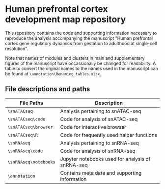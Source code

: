 # Human prefrontal cortex development map repository

This repository contains the code and supporting information necessary to 
reproduce the analysis accompanying the manuscript "Human prefrontal cortex gene regulatory dynamics from gestation to adulthood at single-cell resolution". 

Note that names of modules and clusters in main and supplementary figures 
of the manuscript have occassionally be changed for readability. A table to 
convert the orginal names to the names used in the manuscript can be found
at `\annotation\Renaming_tables.xlsx`.

## File descriptions and paths

| File Paths | Description |
| ----------- | ----------- |
| `\snATACseq`  | Analysis pertaining to snATAC-seq |
| `\snATACseq\code`  | Code for analysis of snATAC-seq |
| `\snATACseq\browser`  | Code for interactive browser |
| `\snATACseq\R`  | Code for frequently used helper functions |
| `\snRNAseq`  | Analysis pertaining to snRNA-seq |
| `\snRNAseq\code`  | Code for analysis of snRNA-seq |
| `\snRNAseq\notebooks`  | Jupyter notebooks used for analysis of snRNA-seq |
| `\annotation`  | Contains meta data and supporting information |



